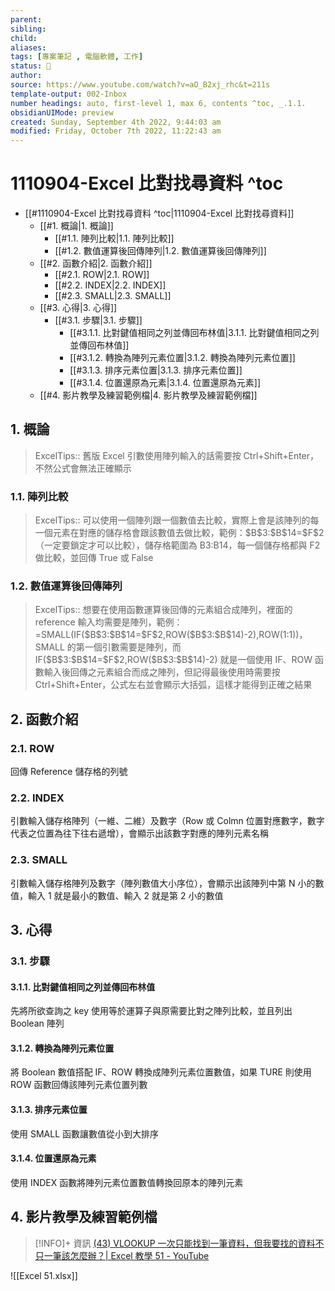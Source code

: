 ```yaml
---
parent: 
sibling: 
child: 
aliases: 
tags: [專案筆記 , 電腦軟體, 工作]
status: 🌱
author: 
source: https://www.youtube.com/watch?v=aO_B2xj_rhc&t=211s
template-output: 002-Inbox
number headings: auto, first-level 1, max 6, contents ^toc, _.1.1.
obsidianUIMode: preview 
created: Sunday, September 4th 2022, 9:44:03 am
modified: Friday, October 7th 2022, 11:22:43 am
---
```

# 1110904-Excel 比對找尋資料 ^toc

- [[#1110904-Excel 比對找尋資料 ^toc|1110904-Excel 比對找尋資料]]
	- [[#1. 概論|1. 概論]]
		- [[#1.1. 陣列比較|1.1. 陣列比較]]
		- [[#1.2. 數值運算後回傳陣列|1.2. 數值運算後回傳陣列]]
	- [[#2. 函數介紹|2. 函數介紹]]
		- [[#2.1. ROW|2.1. ROW]]
		- [[#2.2. INDEX|2.2. INDEX]]
		- [[#2.3. SMALL|2.3. SMALL]]
	- [[#3. 心得|3. 心得]]
		- [[#3.1. 步驟|3.1. 步驟]]
			- [[#3.1.1. 比對鍵值相同之列並傳回布林值|3.1.1. 比對鍵值相同之列並傳回布林值]]
			- [[#3.1.2. 轉換為陣列元素位置|3.1.2. 轉換為陣列元素位置]]
			- [[#3.1.3. 排序元素位置|3.1.3. 排序元素位置]]
			- [[#3.1.4. 位置還原為元素|3.1.4. 位置還原為元素]]
	- [[#4. 影片教學及練習範例檔|4. 影片教學及練習範例檔]]

## 1. 概論

> ExcelTips:: 舊版 Excel 引數使用陣列輸入的話需要按 Ctrl+Shift+Enter，不然公式會無法正確顯示

### 1.1. 陣列比較

> ExcelTips:: 可以使用一個陣列跟一個數值去比較，實際上會是該陣列的每一個元素在對應的儲存格會跟該數值去做比較，範例：\$B\$3:\$B\$14=\$F\$2（一定要鎖定才可以比較），儲存格範圍為 B3:B14，每一個儲存格都與 F2 做比較，並回傳 True 或 False

### 1.2. 數值運算後回傳陣列
> ExcelTips:: 想要在使用函數運算後回傳的元素組合成陣列，裡面的 reference 輸入均需要是陣列，範例：=SMALL(IF(\$B\$3:\$B\$14=\$F\$2,ROW(\$B\$3:\$B\$14)-2),ROW(1:1))，SMALL 的第一個引數需要是陣列，而 IF(\$B\$3:\$B\$14=\$F\$2,ROW(\$B\$3:\$B\$14)-2) 就是一個使用 IF、ROW 函數輸入後回傳之元素組合而成之陣列，但記得最後使用時需要按 Ctrl+Shift+Enter，公式左右並會顯示大括弧，這樣才能得到正確之結果
> 
## 2. 函數介紹

### 2.1. ROW
回傳 Reference 儲存格的列號

### 2.2. INDEX
引數輸入儲存格陣列（一維、二維）及數字（Row 或 Colmn 位置對應數字，數字代表之位置為往下往右遞增），會顯示出該數字對應的陣列元素名稱

### 2.3. SMALL
引數輸入儲存格陣列及數字（陣列數值大小序位），會顯示出該陣列中第 N 小的數值，輸入 1 就是最小的數值、輸入 2 就是第 2 小的數值

## 3. 心得
### 3.1. 步驟
#### 3.1.1. 比對鍵值相同之列並傳回布林值
先將所欲查詢之 key 使用等於運算子與原需要比對之陣列比較，並且列出 Boolean 陣列
#### 3.1.2. 轉換為陣列元素位置
將 Boolean 數值搭配 IF、ROW 轉換成陣列元素位置數值，如果 TURE 則使用 ROW 函數回傳該陣列元素位置列數
#### 3.1.3. 排序元素位置
使用 SMALL 函數讓數值從小到大排序
#### 3.1.4. 位置還原為元素
使用 INDEX 函數將陣列元素位置數值轉換回原本的陣列元素

## 4. 影片教學及練習範例檔

> [!INFO]+ 資訊
> [(43) VLOOKUP 一次只能找到一筆資料，但我要找的資料不只一筆該怎麼辦？| Excel 教學 51 - YouTube](https://www.youtube.com/watch?v=aO_B2xj_rhc&t=220s)

![[Excel 51.xlsx]]